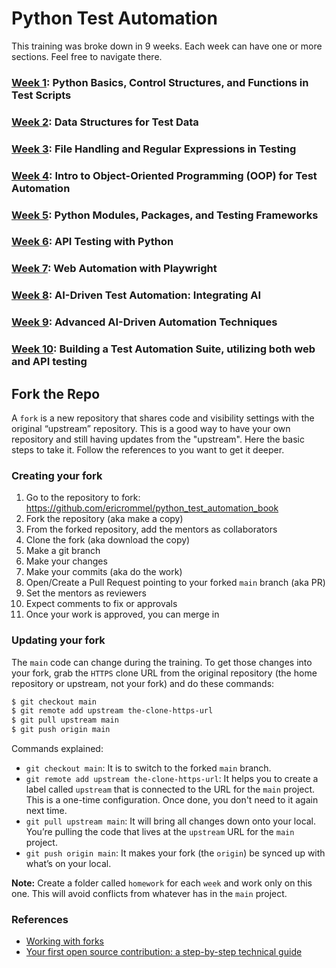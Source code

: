 # Python Test Automation

This training was broke down in 9 weeks. Each week can have one or more sections. Feel free to navigate there.

### [Week 1](weeks/week01/week01.md): Python Basics, Control Structures, and Functions in Test Scripts

### [Week 2](weeks/week02/week02.md): Data Structures for Test Data

### [Week 3](weeks/week03/week03.md): File Handling and Regular Expressions in Testing

### [Week 4](weeks/week04/week04.md): Intro to Object-Oriented Programming (OOP) for Test Automation

### [Week 5](weeks/week05/week05.md): Python Modules, Packages, and Testing Frameworks

### [Week 6](weeks/week06/week06.md): API Testing with Python

### [Week 7](weeks/week07/week07.md): Web Automation with Playwright

### [Week 8](weeks/week08/week08.md): AI-Driven Test Automation: Integrating AI

### [Week 9](weeks/week09/week09.md): Advanced AI-Driven Automation Techniques

### [Week 10](weeks/week10/week10.md): Building a Test Automation Suite, utilizing both web and API testing

## Fork the Repo

A `fork` is a new repository that shares code and visibility settings with the original “upstream” repository. This is a good way to have your own repository and still having updates from the "upstream". Here the basic steps to take it. Follow the references to you want to get it deeper.

### Creating your fork

1. Go to the repository to fork: https://github.com/ericrommel/python_test_automation_book
2. Fork the repository (aka make a copy)
3. From the forked repository, add the mentors as collaborators
4. Clone the fork (aka download the copy)
5. Make a git branch
6. Make your changes
7. Make your commits (aka do the work)
8. Open/Create a Pull Request pointing to your forked `main` branch (aka PR)
9. Set the mentors as reviewers
10. Expect comments to fix or approvals
11. Once your work is approved, you can merge in

### Updating your fork

The `main` code can change during the training. To get those changes into your fork, grab the `HTTPS` clone URL from the original repository (the home repository or upstream, not your fork) and do these commands:

```bash
$ git checkout main
$ git remote add upstream the-clone-https-url
$ git pull upstream main
$ git push origin main
```

Commands explained:
 - `git checkout main`: It is to switch to the forked `main` branch.
 - `git remote add upstream the-clone-https-url`: It helps you to create a label called `upstream` that is connected to the URL for the `main` project. This is a one-time configuration. Once done, you don't need to it again next time.
 - `git pull upstream main`: It will bring all changes down onto your local. You’re pulling the code that lives at the `upstream` URL for the `main` project.
 - `git push origin main`: It makes your fork (the `origin`) be synced up with what’s on your local.

**Note:** Create a folder called `homework` for each `week` and work only on this one. This will avoid conflicts from whatever has in the `main` project.


### References

- [Working with forks](https://docs.github.com/en/pull-requests/collaborating-with-pull-requests/working-with-forks)
- [Your first open source contribution: a step-by-step technical guide](https://medium.com/@jenweber/your-first-open-source-contribution-a-step-by-step-technical-guide-d3aca55cc5a6)
